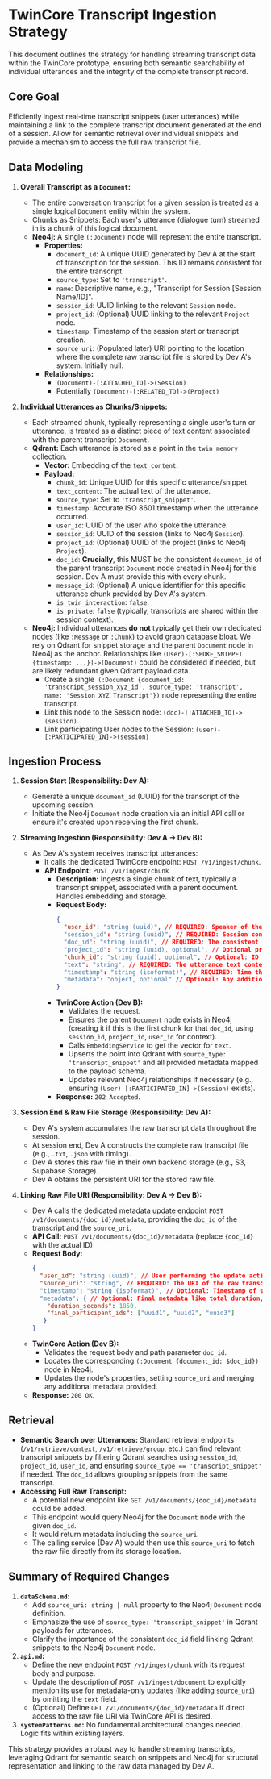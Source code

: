 # TwinCore Transcript Ingestion Strategy

This document outlines the strategy for handling streaming transcript data within the TwinCore prototype, ensuring both semantic searchability of individual utterances and the integrity of the complete transcript record.

## Core Goal

Efficiently ingest real-time transcript snippets (user utterances) while maintaining a link to the complete transcript document generated at the end of a session. Allow for semantic retrieval over individual snippets and provide a mechanism to access the full raw transcript file.

## Data Modeling

1.  **Overall Transcript as a `Document`:**
    *   The entire conversation transcript for a given session is treated as a single logical `Document` entity within the system.
    * Chunks as Snippets: Each user's utterance (dialogue turn) streamed in is a chunk of this logical document.
    *   **Neo4j:** A single `(:Document)` node will represent the entire transcript.
        *   **Properties:**
            *   `document_id`: A unique UUID generated by Dev A at the start of transcription for the session. This ID remains consistent for the entire transcript.
            *   `source_type`: Set to `'transcript'`.
            *   `name`: Descriptive name, e.g., "Transcript for Session [Session Name/ID]".
            *   `session_id`: UUID linking to the relevant `Session` node.
            *   `project_id`: (Optional) UUID linking to the relevant `Project` node.
            *   `timestamp`: Timestamp of the session start or transcript creation.
            *   `source_uri`: (Populated later) URI pointing to the location where the complete raw transcript file is stored by Dev A's system. Initially null.
        *   **Relationships:**
            *   `(Document)-[:ATTACHED_TO]->(Session)`
            *   Potentially `(Document)-[:RELATED_TO]->(Project)`

2.  **Individual Utterances as Chunks/Snippets:**
    *   Each streamed chunk, typically representing a single user's turn or utterance, is treated as a distinct piece of text content associated with the parent transcript `Document`.
    *   **Qdrant:** Each utterance is stored as a point in the `twin_memory` collection.
        *   **Vector:** Embedding of the `text_content`.
        *   **Payload:**
            *   `chunk_id`: Unique UUID for this specific utterance/snippet.
            *   `text_content`: The actual text of the utterance.
            *   `source_type`: Set to `'transcript_snippet'`.
            *   `timestamp`: Accurate ISO 8601 timestamp when the utterance occurred.
            *   `user_id`: UUID of the user who spoke the utterance.
            *   `session_id`: UUID of the session (links to Neo4j `Session`).
            *   `project_id`: (Optional) UUID of the project (links to Neo4j `Project`).
            *   `doc_id`: **Crucially**, this MUST be the consistent `document_id` of the parent transcript `Document` node created in Neo4j for this session. Dev A must provide this with every chunk.
            *   `message_id`: (Optional) A unique identifier for this specific utterance chunk provided by Dev A's system.
            *   `is_twin_interaction`: `false`.
            *   `is_private`: `false` (typically, transcripts are shared within the session context).
    *   **Neo4j:** Individual utterances **do not** typically get their own dedicated nodes (like `:Message` or `:Chunk`) to avoid graph database bloat. We rely on Qdrant for snippet storage and the parent `Document` node in Neo4j as the anchor. Relationships like `(User)-[:SPOKE_SNIPPET {timestamp: ...}]->(Document)` could be considered if needed, but are likely redundant given Qdrant payload data.
        * Create a single` (:Document {document_id: 'transcript_session_xyz_id', source_type: 'transcript', name: 'Session XYZ Transcript'})` node representing the entire transcript.
        * Link this node to the Session node: `(doc)-[:ATTACHED_TO]->(session)`.
        * Link participating User nodes to the Session: `(user)-[:PARTICIPATED_IN]->(session)`

## Ingestion Process

1.  **Session Start (Responsibility: Dev A):**
    *   Generate a unique `document_id` (UUID) for the transcript of the upcoming session.
    *   Initiate the Neo4j `Document` node creation via an initial API call or ensure it's created upon receiving the first chunk.

2.  **Streaming Ingestion (Responsibility: Dev A -> Dev B):**
    *   As Dev A's system receives transcript utterances:
        *   It calls the dedicated TwinCore endpoint: `POST /v1/ingest/chunk`.
        *   **API Endpoint:** `POST /v1/ingest/chunk`
            *   **Description:** Ingests a single chunk of text, typically a transcript snippet, associated with a parent document. Handles embedding and storage.
            *   **Request Body:**
                ```json
                {
                  "user_id": "string (uuid)", // REQUIRED: Speaker of the utterance
                  "session_id": "string (uuid)", // REQUIRED: Session context
                  "doc_id": "string (uuid)", // REQUIRED: The consistent ID of the parent transcript Document
                  "project_id": "string (uuid), optional", // Optional project context
                  "chunk_id": "string (uuid), optional", // Optional: ID for this specific chunk from source
                  "text": "string", // REQUIRED: The utterance text content
                  "timestamp": "string (isoformat)", // REQUIRED: Time the utterance occurred
                  "metadata": "object, optional" // Optional: Any additional source-specific metadata
                }
                ```
            *   **TwinCore Action (Dev B):**
                *   Validates the request.
                *   Ensures the parent `Document` node exists in Neo4j (creating it if this is the first chunk for that `doc_id`, using `session_id`, `project_id`, `user_id` for context).
                *   Calls `EmbeddingService` to get the vector for `text`.
                *   Upserts the point into Qdrant with `source_type: 'transcript_snippet'` and all provided metadata mapped to the payload schema.
                *   Updates relevant Neo4j relationships if necessary (e.g., ensuring `(User)-[:PARTICIPATED_IN]->(Session)` exists).
            *   **Response:** `202 Accepted`.

3.  **Session End & Raw File Storage (Responsibility: Dev A):**
    *   Dev A's system accumulates the raw transcript data throughout the session.
    *   At session end, Dev A constructs the complete raw transcript file (e.g., `.txt`, `.json` with timing).
    *   Dev A stores this raw file in their own backend storage (e.g., S3, Supabase Storage).
    *   Dev A obtains the persistent URI for the stored raw file.

4.  **Linking Raw File URI (Responsibility: Dev A -> Dev B):**
    *   Dev A calls the dedicated metadata update endpoint `POST /v1/documents/{doc_id}/metadata`, providing the `doc_id` of the transcript and the `source_uri`.
    *   **API Call:** `POST /v1/documents/{doc_id}/metadata` (replace `{doc_id}` with the actual ID)
    *   **Request Body:**
        ```json
        {
          "user_id": "string (uuid)", // User performing the update action (e.g., system user)
          "source_uri": "string", // REQUIRED: The URI of the raw transcript file stored by Dev A
          "timestamp": "string (isoformat)", // Optional: Timestamp of session end / transcript completion (defaults to now if omitted)
          "metadata": { // Optional: Final metadata like total duration, final participant list etc.
            "duration_seconds": 1850,
            "final_participant_ids": ["uuid1", "uuid2", "uuid3"]
           }
        }
        ```
    *   **TwinCore Action (Dev B):**
        *   Validates the request body and path parameter `doc_id`.
        *   Locates the corresponding `(:Document {document_id: $doc_id})` node in Neo4j.
        *   Updates the node's properties, setting `source_uri` and merging any additional metadata provided.
    *   **Response:** `200 OK`.

## Retrieval

*   **Semantic Search over Utterances:** Standard retrieval endpoints (`/v1/retrieve/context`, `/v1/retrieve/group`, etc.) can find relevant transcript snippets by filtering Qdrant searches using `session_id`, `project_id`, `user_id`, and ensuring `source_type == 'transcript_snippet'` if needed. The `doc_id` allows grouping snippets from the same transcript.
*   **Accessing Full Raw Transcript:**
    *   A potential new endpoint like `GET /v1/documents/{doc_id}/metadata` could be added.
    *   This endpoint would query Neo4j for the `Document` node with the given `doc_id`.
    *   It would return metadata including the `source_uri`.
    *   The calling service (Dev A) would then use this `source_uri` to fetch the raw file directly from its storage location.

## Summary of Required Changes

1.  **`dataSchema.md`:**
    *   Add `source_uri: string | null` property to the Neo4j `Document` node definition.
    *   Emphasize the use of `source_type: 'transcript_snippet'` in Qdrant payloads for utterances.
    *   Clarify the importance of the consistent `doc_id` field linking Qdrant snippets to the Neo4j `Document` node.
2.  **`api.md`:**
    *   Define the new endpoint `POST /v1/ingest/chunk` with its request body and purpose.
    *   Update the description of `POST /v1/ingest/document` to explicitly mention its use for metadata-only updates (like adding `source_uri`) by omitting the `text` field.
    *   (Optional) Define `GET /v1/documents/{doc_id}/metadata` if direct access to the raw file URI via TwinCore API is desired.
3.  **`systemPatterns.md`:** No fundamental architectural changes needed. Logic fits within existing layers.

This strategy provides a robust way to handle streaming transcripts, leveraging Qdrant for semantic search on snippets and Neo4j for structural representation and linking to the raw data managed by Dev A. 